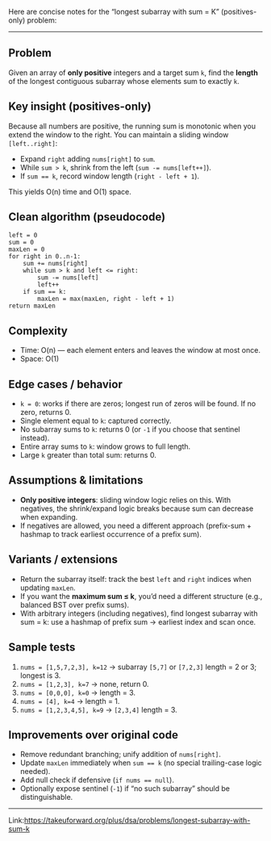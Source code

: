 Here are concise notes for the “longest subarray with sum = K” (positives-only) problem:

---

## Problem

Given an array of **only positive** integers and a target sum `k`, find the **length** of the longest contiguous subarray whose elements sum to exactly `k`.

## Key insight (positives-only)

Because all numbers are positive, the running sum is monotonic when you extend the window to the right. You can maintain a sliding window `[left..right]`:

* Expand `right` adding `nums[right]` to `sum`.
* While `sum > k`, shrink from the left (`sum -= nums[left++]`).
* If `sum == k`, record window length (`right - left + 1`).

This yields O(n) time and O(1) space.

## Clean algorithm (pseudocode)

```
left = 0
sum = 0
maxLen = 0
for right in 0..n-1:
    sum += nums[right]
    while sum > k and left <= right:
        sum -= nums[left]
        left++
    if sum == k:
        maxLen = max(maxLen, right - left + 1)
return maxLen
```

## Complexity

* Time: O(n) — each element enters and leaves the window at most once.
* Space: O(1)

## Edge cases / behavior

* `k = 0`: works if there are zeros; longest run of zeros will be found. If no zero, returns 0.
* Single element equal to `k`: captured correctly.
* No subarray sums to `k`: returns 0 (or `-1` if you choose that sentinel instead).
* Entire array sums to `k`: window grows to full length.
* Large `k` greater than total sum: returns 0.

## Assumptions & limitations

* **Only positive integers**: sliding window logic relies on this. With negatives, the shrink/expand logic breaks because sum can decrease when expanding.
* If negatives are allowed, you need a different approach (prefix-sum + hashmap to track earliest occurrence of a prefix sum).

## Variants / extensions

* Return the subarray itself: track the best `left` and `right` indices when updating `maxLen`.
* If you want the **maximum sum ≤ k**, you’d need a different structure (e.g., balanced BST over prefix sums).
* With arbitrary integers (including negatives), find longest subarray with sum = k: use a hashmap of prefix sum → earliest index and scan once.

## Sample tests

1. `nums = [1,5,7,2,3], k=12` → subarray `[5,7]` or `[7,2,3]` length = 2 or 3; longest is 3.
2. `nums = [1,2,3], k=7` → none, return 0.
3. `nums = [0,0,0], k=0` → length = 3.
4. `nums = [4], k=4` → length = 1.
5. `nums = [1,2,3,4,5], k=9` → `[2,3,4]` length = 3.

## Improvements over original code

* Remove redundant branching; unify addition of `nums[right]`.
* Update `maxLen` immediately when `sum == k` (no special trailing-case logic needed).
* Add null check if defensive (`if nums == null`).
* Optionally expose sentinel (`-1`) if “no such subarray” should be distinguishable.

---

Link:https://takeuforward.org/plus/dsa/problems/longest-subarray-with-sum-k